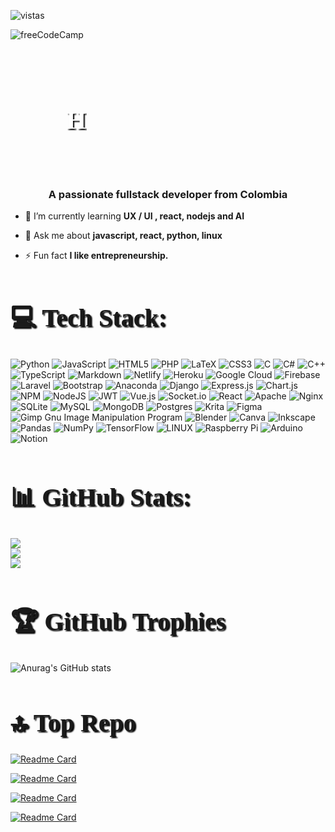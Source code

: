 ![vistas](https://visitcount.itsvg.in/api?id=Dannkol&icon=2&color=1)

![freeCodeCamp](https://img.shields.io/freecodecamp/points/daniel_manosalva)

<style>
    @import url('https://fonts.googleapis.com/css2?family=Handjet:wght@300&display=swap');



    .banner {
    position: inherit;
    width: 100%;
    height: 200px;
    background-image: url('https://source.unsplash.com/random/900x300/?galaxy,city,space,night,cyberpunk,anime,fantasy,dark');
    background-size: cover;
    background-position: center;
    color: white;
    text-align: center;
    display: flex;
    justify-content: center;
    align-items: center;
    }

    h1 {
        font-size: 40px;
        text-shadow: 2px 2px 2px rgba(0, 0, 0, 1.5);
        font-family: 'Handjet', cursive;
    }

    .container{
        display: inline-block;
    }
    .typed-out{
        overflow: hidden;
        border-right: .30em solid orange;
        border-radius: 4px;
        white-space: nowrap;
        animation: 
          typing 1s steps(20, end) forwards,
          blinking 1.2s infinite;
        font-size: 2rem;
        width: 0;
    }
    @keyframes typing {
      from { width: 0 }
      to { width: 100% }
    }
    @keyframes blinking {
      from { border-color: transparent }
      to { border-color: white; }
    }

</style>

<div class="banner typewriter">
    <div class="container">
        <div class="typed-out"><h1 style="color: white;" >Hi 👋, i'm Dannkol</h1></div>
    </div>
</div>

<h3 align="center">A passionate fullstack developer from Colombia</h3>

- 🌱 I’m currently learning **UX / UI , react, nodejs and AI**

- 💬 Ask me about **javascript, react, python, linux**

- ⚡ Fun fact **I like entrepreneurship.**


# 💻 Tech Stack:
![Python](https://img.shields.io/badge/python-3670A0?style=for-the-badge&logo=python&logoColor=ffdd54) ![JavaScript](https://img.shields.io/badge/javascript-%23323330.svg?style=for-the-badge&logo=javascript&logoColor=%23F7DF1E) ![HTML5](https://img.shields.io/badge/html5-%23E34F26.svg?style=for-the-badge&logo=html5&logoColor=white) ![PHP](https://img.shields.io/badge/php-%23777BB4.svg?style=for-the-badge&logo=php&logoColor=white) ![LaTeX](https://img.shields.io/badge/latex-%23008080.svg?style=for-the-badge&logo=latex&logoColor=white) ![CSS3](https://img.shields.io/badge/css3-%231572B6.svg?style=for-the-badge&logo=css3&logoColor=white) ![C](https://img.shields.io/badge/c-%2300599C.svg?style=for-the-badge&logo=c&logoColor=white) ![C#](https://img.shields.io/badge/c%23-%23239120.svg?style=for-the-badge&logo=c-sharp&logoColor=white) ![C++](https://img.shields.io/badge/c++-%2300599C.svg?style=for-the-badge&logo=c%2B%2B&logoColor=white) ![TypeScript](https://img.shields.io/badge/typescript-%23007ACC.svg?style=for-the-badge&logo=typescript&logoColor=white) ![Markdown](https://img.shields.io/badge/markdown-%23000000.svg?style=for-the-badge&logo=markdown&logoColor=white) ![Netlify](https://img.shields.io/badge/netlify-%23000000.svg?style=for-the-badge&logo=netlify&logoColor=#00C7B7) ![Heroku](https://img.shields.io/badge/heroku-%23430098.svg?style=for-the-badge&logo=heroku&logoColor=white) ![Google Cloud](https://img.shields.io/badge/Google%20Cloud-%234285F4.svg?style=for-the-badge&logo=google-cloud&logoColor=white) ![Firebase](https://img.shields.io/badge/firebase-%23039BE5.svg?style=for-the-badge&logo=firebase) ![Laravel](https://img.shields.io/badge/laravel-%23FF2D20.svg?style=for-the-badge&logo=laravel&logoColor=white) ![Bootstrap](https://img.shields.io/badge/bootstrap-%23563D7C.svg?style=for-the-badge&logo=bootstrap&logoColor=white) ![Anaconda](https://img.shields.io/badge/Anaconda-%2344A833.svg?style=for-the-badge&logo=anaconda&logoColor=white) ![Django](https://img.shields.io/badge/django-%23092E20.svg?style=for-the-badge&logo=django&logoColor=white) ![Express.js](https://img.shields.io/badge/express.js-%23404d59.svg?style=for-the-badge&logo=express&logoColor=%2361DAFB) ![Chart.js](https://img.shields.io/badge/chart.js-F5788D.svg?style=for-the-badge&logo=chart.js&logoColor=white) ![NPM](https://img.shields.io/badge/NPM-%23000000.svg?style=for-the-badge&logo=npm&logoColor=white) ![NodeJS](https://img.shields.io/badge/node.js-6DA55F?style=for-the-badge&logo=node.js&logoColor=white) ![JWT](https://img.shields.io/badge/JWT-black?style=for-the-badge&logo=JSON%20web%20tokens) ![Vue.js](https://img.shields.io/badge/vuejs-%2335495e.svg?style=for-the-badge&logo=vuedotjs&logoColor=%234FC08D) ![Socket.io](https://img.shields.io/badge/Socket.io-black?style=for-the-badge&logo=socket.io&badgeColor=010101) ![React](https://img.shields.io/badge/react-%2320232a.svg?style=for-the-badge&logo=react&logoColor=%2361DAFB) ![Apache](https://img.shields.io/badge/apache-%23D42029.svg?style=for-the-badge&logo=apache&logoColor=white) ![Nginx](https://img.shields.io/badge/nginx-%23009639.svg?style=for-the-badge&logo=nginx&logoColor=white) ![SQLite](https://img.shields.io/badge/sqlite-%2307405e.svg?style=for-the-badge&logo=sqlite&logoColor=white) ![MySQL](https://img.shields.io/badge/mysql-%2300f.svg?style=for-the-badge&logo=mysql&logoColor=white) ![MongoDB](https://img.shields.io/badge/MongoDB-%234ea94b.svg?style=for-the-badge&logo=mongodb&logoColor=white) ![Postgres](https://img.shields.io/badge/postgres-%23316192.svg?style=for-the-badge&logo=postgresql&logoColor=white) ![Krita](https://img.shields.io/badge/Krita-203759?style=for-the-badge&logo=krita&logoColor=EEF37B) 	![Figma](https://img.shields.io/badge/figma-%23F24E1E.svg?style=for-the-badge&logo=figma&logoColor=white) ![Gimp Gnu Image Manipulation Program](https://img.shields.io/badge/Gimp-657D8B?style=for-the-badge&logo=gimp&logoColor=FFFFFF) ![Blender](https://img.shields.io/badge/blender-%23F5792A.svg?style=for-the-badge&logo=blender&logoColor=white) ![Canva](https://img.shields.io/badge/Canva-%2300C4CC.svg?style=for-the-badge&logo=Canva&logoColor=white) ![Inkscape](https://img.shields.io/badge/Inkscape-e0e0e0?style=for-the-badge&logo=inkscape&logoColor=080A13) ![Pandas](https://img.shields.io/badge/pandas-%23150458.svg?style=for-the-badge&logo=pandas&logoColor=white) ![NumPy](https://img.shields.io/badge/numpy-%23013243.svg?style=for-the-badge&logo=numpy&logoColor=white) ![TensorFlow](https://img.shields.io/badge/TensorFlow-%23FF6F00.svg?style=for-the-badge&logo=TensorFlow&logoColor=white) ![LINUX](https://img.shields.io/badge/Linux-FCC624?style=for-the-badge&logo=linux&logoColor=black) ![Raspberry Pi](https://img.shields.io/badge/-RaspberryPi-C51A4A?style=for-the-badge&logo=Raspberry-Pi) ![Arduino](https://img.shields.io/badge/-Arduino-00979D?style=for-the-badge&logo=Arduino&logoColor=white) ![Notion](https://img.shields.io/badge/Notion-%23000000.svg?style=for-the-badge&logo=notion&logoColor=white)

# 📊 GitHub Stats:
![](https://github-readme-stats.vercel.app/api?username=Dannkol&theme=radical&hide_border=false&include_all_commits=true&count_private=true)<br/>
![](https://github-readme-streak-stats.herokuapp.com/?user=Dannkol&theme=radical&hide_border=false)<br/>
![](https://github-readme-stats.vercel.app/api/top-langs/?username=Dannkol&theme=radical&hide_border=false&include_all_commits=true&count_private=true&layout=compact)

# 🏆 GitHub Trophies
![Anurag's GitHub stats](https://github-readme-stats.vercel.app/api?username=dannkol&show_icons=true&theme=radical)


# 🔝 Top Repo

[![Readme Card](https://github-readme-stats.vercel.app/api/pin/?username=Dannkol&repo=citasNodeExpress&theme=radical)](https://github.com/Dannkol/citasNodeExpress)

[![Readme Card](https://github-readme-stats.vercel.app/api/pin/?username=Dannkol&repo=Landig-formadera&theme=radical)](https://github.com/Dannkol/Landig-formadera)

<!-- [![Readme Card](https://github-readme-stats.vercel.app/api/pin/?username=Dannkol&repo=menus&theme=radical)](https://github.com/Dannkol/menus) -->

[![Readme Card](https://github-readme-stats.vercel.app/api/pin/?username=Dannkol&repo=InmobiliApp&theme=radical)](https://github.com/Dannkol/InmobiliApp)

[![Readme Card](https://github-readme-stats.vercel.app/api/pin/?username=Dannkol&repo=ProyectoAgenda&theme=radical)](https://github.com/Dannkol/ProyectoAgenda)

